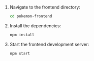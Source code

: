 1. Navigate to the frontend directory:
    ```bash
    cd pokemon-frontend
    ```

2. Install the dependencies:
    ```bash
    npm install
    ```

3. Start the frontend development server:
    ```bash
    npm start
    ```